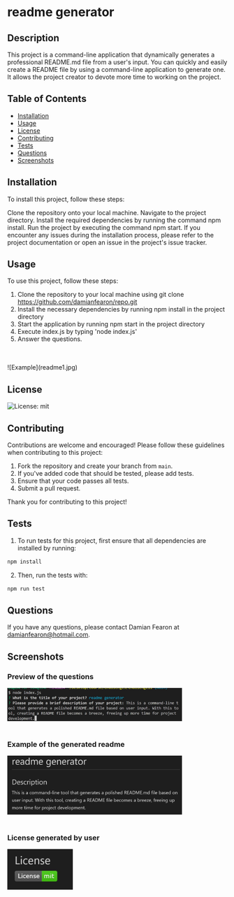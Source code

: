 
  # readme generator
  
  ## Description
  This project is a command-line application that dynamically generates a professional README.md file from a user's input. You can quickly and easily create a README file by using a command-line application to generate one. It allows the project creator to devote more time to working on the project.
  
  ## Table of Contents
  - [Installation](#installation)
  - [Usage](#usage)
  - [License](#license)
  - [Contributing](#contributing)
  - [Tests](#tests)
  - [Questions](#questions)
  - [Screenshots](#screenshots)
  
  ## Installation
  To install this project, follow these steps:

Clone the repository onto your local machine.
Navigate to the project directory.
Install the required dependencies by running the command npm install.
Run the project by executing the command npm start.
If you encounter any issues during the installation process, please refer to the project documentation or open an issue in the project's issue tracker.
  
  ## Usage
  To use this project, follow these steps:

1. Clone the repository to your local machine using git clone https://github.com/damianfearon/repo.git
2. Install the necessary dependencies by running npm install in the project directory
3. Start the application by running npm start in the project directory
4. Execute index.js by typing 'node index.js'
5. Answer the questions. 
</br>
</br>
![Example](readme1.jpg)
  
  ## License
  ![License: mit](https://img.shields.io/badge/License-mit-brightgreen.svg)
  
  ## Contributing

Contributions are welcome and encouraged! Please follow these guidelines when contributing to this project:

1. Fork the repository and create your branch from `main`.
2. If you've added code that should be tested, please add tests.
3. Ensure that your code passes all tests.
4. Submit a pull request.

Thank you for contributing to this project!

  
  
  ## Tests
  1. To run tests for this project, first ensure that all dependencies are installed by running:
  ``` sh
npm install
```
2. Then, run the tests with:
  ``` sh
npm run test
```

  
  ## Questions
  If you have any questions, please contact Damian Fearon at damianfearon@hotmail.com.
  
  ## Screenshots
 <h3> Preview of the questions </h3>
 <img src="readme1.jpg" alt="readme" width="400"/> 
 </br>
 </br>


 <h3> Example of the generated readme  </h3>
 <img src="preview.jpg" alt="preview" width="400"/> 
 </br>
  </br>
  <h3> License generated by user</h3>
  <img src="licence.jpg" alt="Screenshot" width="150"/>


